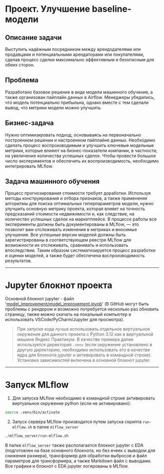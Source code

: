 # Проект. Улучшение baseline-модели

## Описание задачи
Выступить надёжным посредником между арендодателями или продавцами и потенциальными арендаторами или покупателями, сделав процесс сделки максимально эффективным и безопасным для обеих сторон.

## Проблема
Разработано базовое решение в виде модели машинного обучения, а также организован пайплайн данных в Airflow. Менеджеры убедились, что модель потенциально прибыльна, однако вместе с тем сделали вывод, что метрики модели можно улучшить. 

## Бизнес-задача
Нужно оптимизировать подход, основываясь на первоначально построенном решении и настроенном пайплайне данных. Необходимо сделать процесс воспроизводимым и улучшить ключевые модельные метрики, которые влияют на бизнес-показатели компании, в частности, на увеличение количества успешных сделок. Чтобы провести большое число экспериментов и обеспечить их воспроизводимость, необходимо интегрировать MLflow.

## Задача машинного обучения
Процесс прогнозирования стоимости требует доработки. Используя методы конструирования и отбора признаков, а также примененяя алгоритмы для поиска оптимальных гиперпараметров модели, нужно улучшить основную метрику проекта, которая влияет на точность предсказаний стоимости недвижимости и, как следствие, на количество успешных сделок на маркетплейсе. В процессе работы все эксперименты должны быть документированы в MLflow, — это позволит вам отслеживать изменения в метриках и вносимые улучшения. Все успешные версии моделей должны быть зарегистрированы в соответствующем реестре MLflow для возможности их отслеживать, сравнивать и использовать впоследствии. Таким образом систематизируется процесс разработки и оценки моделей, а также будет обеспечена воспроизводимость результатов. 

---
# Jupyter блокнот проекта

Основной блокнот jupyter - файл '[model_improvement/model_improvement.ipynb](model_improvement/model_improvement.ipynb)' (В GitHub могут быть проблемы с рендером и возможно потребуется несколько раз обновить страницу, также можно скачать на локальный компьютер и использовать VSCode/PyCharm/Jupyter для просмотра).

> При запуске кода лучше использовать отдельное виртуальное окружение для данного проекта с Python 3.12 как в виртуальной машине Яндекс Практикум. В качестве примера далее используется директория `.venv` (если окружение установлено в другую директорию, необходимо использовать его в качестве ядра для блокнота jyputer и активировать в командной строке). Установка зависимостей включена в основной блокнот jupyter.

---
# Запуск MLflow

1. Для запуска MLflow необходимо в командной строке активировать виртуальное окружение python (если не активировано):

```sh
source .venv/bin/activate
```

2. Запуск сервера MLflow производится путем запуска скрипта `run-mlflow.sh` в папке `mlflow_server`

```sh
./mlflow_server/run-mlflow.sh
```

В папке `mlflow_server` также располагается блокнот jupyter с EDA (подготовлен на базе основного блокнота, но без ячеек с выводом для снижения размера), трансформер для обработки выбросов и файл параметров для трансформера, а также Markdown файл с выводами. Все графики и блокнот c EDA jupyter логированы в MLflow.
